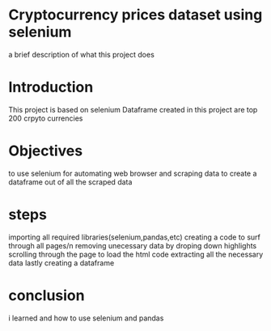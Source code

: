 # Cryptocurrency prices dataset using selenium
a brief description of what this project does
# Introduction
This project is based on selenium
Dataframe created in this project are top 200 crpyto currencies
# Objectives
to use selenium for automating web browser and scraping data
to create a dataframe out of all the scraped data
# steps
importing all required libraries(selenium,pandas,etc)
creating a code to surf through all pages/n
removing unecessary data by droping down highlights
scrolling through the page to load the html code
extracting all the necessary data
lastly creating a dataframe
# conclusion
i learned and how to use selenium and pandas 
